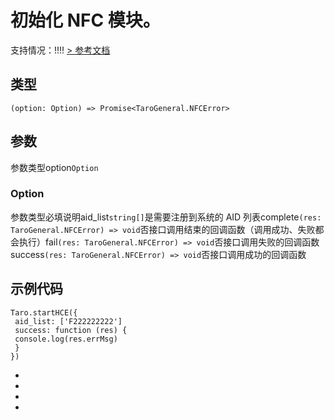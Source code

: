 # 初始化 NFC 模块。
支持情况：!!!!
[> 参考文档
](https://developers.weixin.qq.com/miniprogram/dev/api/device/nfc/wx.startHCE.html)
## 类型[​](startHCE.html#类型)
```tsx
(option: Option) => Promise<TaroGeneral.NFCError>
```

## 参数[​](startHCE.html#参数)
参数类型option`Option`
### Option[​](startHCE.html#option)
参数类型必填说明aid_list`string[]`是需要注册到系统的 AID 列表complete`(res: TaroGeneral.NFCError) => void`否接口调用结束的回调函数（调用成功、失败都会执行）fail`(res: TaroGeneral.NFCError) => void`否接口调用失败的回调函数success`(res: TaroGeneral.NFCError) => void`否接口调用成功的回调函数
## 示例代码[​](startHCE.html#示例代码)
```tsx
Taro.startHCE({
 aid_list: ['F222222222']
 success: function (res) {
 console.log(res.errMsg)
 }
})
```

- 
- 

- 

-
